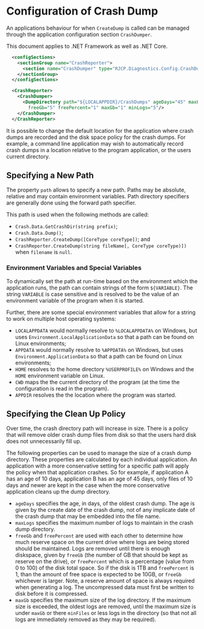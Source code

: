 # Configuration of Crash Dump

An applications behaviour for when `CreateDump` is called can be managed through
the application configuration section `CrashDumper`.

This document applies to .NET Framework as well as .NET Core.

```xml
  <configSections>
    <sectionGroup name="CrashReporter">
      <section name="CrashDumper" type="RJCP.Diagnostics.Config.CrashDumper, RJCP.Diagnostics.CrashReporter"/>
    </sectionGroup>
  </configSections>

  <CrashReporter>
    <CrashDumper>
      <DumpDirectory path="${LOCALAPPDIR}/CrashDumps" ageDays="45" maxLogs="40"
        freeGb="5" freePercent="1" maxGb="1" minLogs="5"/>
    </CrashDumper>
  </CrashReporter>
```

It is possible to change the default location for the application where crash
dumps are recorded and the disk space policy for the crash dumps. For example, a
command line application may wish to automatically record crash dumps in a
location relative to the program application, or the users current directory.

## Specifying a New Path

The property `path` allows to specify a new path. Paths may be absolute,
relative and may contain environment variables. Path directory specifiers are
generally done using the forward path specifier.

This path is used when the following methods are called:

* `Crash.Data.GetCrashDir(string prefix)`;
* `Crash.Data.Dump()`;
* `CrashReporter.CreateDump([CoreType coreType])`; and
* `CrashReporter.CreateDump(string fileName[, CoreType coreType)])` when
  `filename` is `null`.

### Environment Variables and Special Variables

To dynamically set the path at run-time based on the environment which the
application runs, the path can contain strings of the form `${VARIABLE}`. The
string `VARIABLE` is case sensitive and is resolved to be the value of an
environment variable of the program when it is started.

Further, there are some special environment variables that allow for a string to
work on multiple host operating systems:

* `LOCALAPPDATA` would normally resolve to `%LOCALAPPDATA%` on Windows, but uses
  `Environment.LocalApplicationData` so that a path can be found on Linux
  environments;
* `APPDATA` would normally resolve to `%APPDATA%` on Windows, but uses
  `Environment.ApplicationData` so that a path can be found on Linux
  environments;
* `HOME` resolves to the home directory `%USERPROFILE%` on Windows and the
  `HOME` environment variable on Linux.
* `CWD` maps the the current directory of the program (at the time the
  configuration is read in the program).
* `APPDIR` resolves the the location where the program was started.

## Specifying the Clean Up Policy

Over time, the crash directory path will increase in size. There is a policy
that will remove older crash dump files from disk so that the users hard disk
does not unnecessarily fill up.

The following properties can be used to manage the size of a crash dump
directory. These properties are calculated by each individual application. An
application with a more conservative setting for a specific path will apply the
policy when that application crashes. So for example, if application A has an
age of 10 days, application B has an age of 45 days, only files of 10 days and
newer are kept in the case when the more conservative application cleans up the
dump directory.

* `ageDays` specifies the age, in days, of the oldest crash dump. The age is
  given by the create date of the crash dump, not of any implicate date of the
  crash dump that may be embedded into the file name.
* `maxLogs` specifies the maximum number of logs to maintain in the crash dump
  directory.
* `freeGb` and `freePercent` are used with each other to determine how much
  reserve space on the current drive where logs are being stored should be
  maintained. Logs are removed until there is enough diskspace, given by
  `freeGb` (the number of GB that should be kept as reserve on the drive), or
  `freePercent` which is a percentage (value from 0 to 100) of the disk total
  space. So if the disk is 1TB and `freePercent` is 1, than the amount of free
  space is expected to be 10GB, or `freeGb` whichever is larger. Note, a reserve
  amount of space is always required when generating a log. The uncompressed
  data must first be written to disk before it is compressed.
* `maxGb` specifies the maximum size of the log directory. If the maximum size
  is exceeded, the oldest logs are removed, until the maximum size is under
  `maxGb` or there `minFiles` or less logs in the directory (so that not all
  logs are immediately removed as they may be required).
